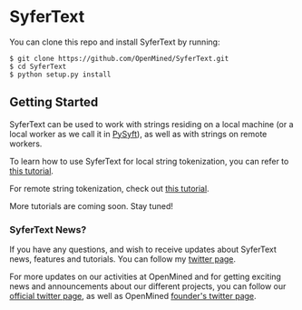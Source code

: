 # SyferText


You can clone this repo and install SyferText by running:

```
$ git clone https://github.com/OpenMined/SyferText.git
$ cd SyferText
$ python setup.py install
```

## Getting Started

SyferText can be used to work with strings residing on a local machine (or a local worker as we call it in [PySyft](https://github.com/OpenMined/PySyft)), as well as with strings on remote workers. 

To learn how to use SyferText for local string tokenization, you can refer to [this tutorial](https://github.com/OpenMined/SyferText/blob/master/tutorials/Part%200%20-%20(Getting%20Started)%20Local%20Tokenization.ipynb).

For remote string tokenization, check out [this tutorial](https://bit.ly/37VEJ28).

More tutorials are coming soon. Stay tuned!


### SyferText News?

If you have any questions, and wish to receive updates about SyferText news, features and tutorials. You can follow my [twitter page](https://twitter.com/alan_aboudib).

For more updates on our activities at OpenMined and for getting exciting news and announcements about our different projects, you can follow our [official twitter page](https://twitter.com/openminedorg), as well as OpenMined [founder's twitter page](https://twitter.com/iamtrask).
